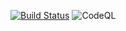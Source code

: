 [![Build Status](https://travis-ci.org/Universiteitsbibliotheek/biblio-tests.svg?branch=master)](https://travis-ci.org/Universiteitsbibliotheek/biblio-tests)
![CodeQL](https://github.com/Universiteitsbibliotheek/biblio-tests/workflows/CodeQL/badge.svg)
